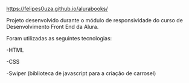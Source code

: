 https://felipes0uza.github.io/alurabooks/

Projeto desenvolvido durante o módulo de responsividade do curso de Desenvolvimento Front End da Alura.

Foram utilizadas as seguintes tecnologias:

-HTML

-CSS

-Swiper (biblioteca de javascript para a criação de carrosel)
